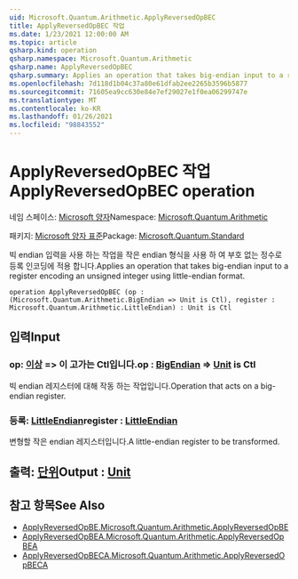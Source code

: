 ```yaml
---
uid: Microsoft.Quantum.Arithmetic.ApplyReversedOpBEC
title: ApplyReversedOpBEC 작업
ms.date: 1/23/2021 12:00:00 AM
ms.topic: article
qsharp.kind: operation
qsharp.namespace: Microsoft.Quantum.Arithmetic
qsharp.name: ApplyReversedOpBEC
qsharp.summary: Applies an operation that takes big-endian input to a register encoding an unsigned integer using little-endian format.
ms.openlocfilehash: 7d118d1b04c37a80e61dfab2ee2265b3596b5877
ms.sourcegitcommit: 71605ea9cc630e84e7ef29027e1f0ea06299747e
ms.translationtype: MT
ms.contentlocale: ko-KR
ms.lasthandoff: 01/26/2021
ms.locfileid: "98843552"
---
```

# <a name="applyreversedopbec-operation"></a><span data-ttu-id="dc437-102">ApplyReversedOpBEC 작업</span><span class="sxs-lookup"><span data-stu-id="dc437-102">ApplyReversedOpBEC operation</span></span>

<span data-ttu-id="dc437-103">네임 스페이스: [Microsoft 양자](xref:Microsoft.Quantum.Arithmetic)</span><span class="sxs-lookup"><span data-stu-id="dc437-103">Namespace: [Microsoft.Quantum.Arithmetic](xref:Microsoft.Quantum.Arithmetic)</span></span>

<span data-ttu-id="dc437-104">패키지: [Microsoft 양자 표준](https://nuget.org/packages/Microsoft.Quantum.Standard)</span><span class="sxs-lookup"><span data-stu-id="dc437-104">Package: [Microsoft.Quantum.Standard](https://nuget.org/packages/Microsoft.Quantum.Standard)</span></span>


<span data-ttu-id="dc437-105">빅 endian 입력을 사용 하는 작업을 작은 endian 형식을 사용 하 여 부호 없는 정수로 등록 인코딩에 적용 합니다.</span><span class="sxs-lookup"><span data-stu-id="dc437-105">Applies an operation that takes big-endian input to a register encoding an unsigned integer using little-endian format.</span></span>

```qsharp
operation ApplyReversedOpBEC (op : (Microsoft.Quantum.Arithmetic.BigEndian => Unit is Ctl), register : Microsoft.Quantum.Arithmetic.LittleEndian) : Unit is Ctl
```


## <a name="input"></a><span data-ttu-id="dc437-106">입력</span><span class="sxs-lookup"><span data-stu-id="dc437-106">Input</span></span>

### <a name="op--bigendian--unit--is-ctl"></a><span data-ttu-id="dc437-107">op: [이상](xref:Microsoft.Quantum.Arithmetic.BigEndian) => [](xref:microsoft.quantum.lang-ref.unit) 이 고가는 Ctl입니다.</span><span class="sxs-lookup"><span data-stu-id="dc437-107">op : [BigEndian](xref:Microsoft.Quantum.Arithmetic.BigEndian) => [Unit](xref:microsoft.quantum.lang-ref.unit)  is Ctl</span></span>

<span data-ttu-id="dc437-108">빅 endian 레지스터에 대해 작동 하는 작업입니다.</span><span class="sxs-lookup"><span data-stu-id="dc437-108">Operation that acts on a big-endian register.</span></span>


### <a name="register--littleendian"></a><span data-ttu-id="dc437-109">등록: [LittleEndian](xref:Microsoft.Quantum.Arithmetic.LittleEndian)</span><span class="sxs-lookup"><span data-stu-id="dc437-109">register : [LittleEndian](xref:Microsoft.Quantum.Arithmetic.LittleEndian)</span></span>

<span data-ttu-id="dc437-110">변형할 작은 endian 레지스터입니다.</span><span class="sxs-lookup"><span data-stu-id="dc437-110">A little-endian register to be transformed.</span></span>



## <a name="output--unit"></a><span data-ttu-id="dc437-111">출력: [단위](xref:microsoft.quantum.lang-ref.unit)</span><span class="sxs-lookup"><span data-stu-id="dc437-111">Output : [Unit](xref:microsoft.quantum.lang-ref.unit)</span></span>



## <a name="see-also"></a><span data-ttu-id="dc437-112">참고 항목</span><span class="sxs-lookup"><span data-stu-id="dc437-112">See Also</span></span>

- [<span data-ttu-id="dc437-113">ApplyReversedOpBE.</span><span class="sxs-lookup"><span data-stu-id="dc437-113">Microsoft.Quantum.Arithmetic.ApplyReversedOpBE</span></span>](xref:Microsoft.Quantum.Arithmetic.ApplyReversedOpBE)
- [<span data-ttu-id="dc437-114">ApplyReversedOpBEA.</span><span class="sxs-lookup"><span data-stu-id="dc437-114">Microsoft.Quantum.Arithmetic.ApplyReversedOpBEA</span></span>](xref:Microsoft.Quantum.Arithmetic.ApplyReversedOpBEA)
- [<span data-ttu-id="dc437-115">ApplyReversedOpBECA.</span><span class="sxs-lookup"><span data-stu-id="dc437-115">Microsoft.Quantum.Arithmetic.ApplyReversedOpBECA</span></span>](xref:Microsoft.Quantum.Arithmetic.ApplyReversedOpBECA)